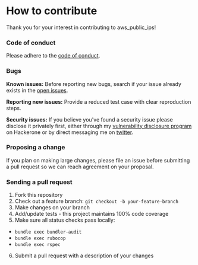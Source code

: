 # How to contribute

Thank you for your interest in contributing to aws_public_ips!

### Code of conduct

Please adhere to the [code of conduct](https://github.com/arkadiyt/aws_public_ips/blob/master/CODE_OF_CONDUCT.md).

### Bugs

**Known issues:** Before reporting new bugs, search if your issue already exists in the [open issues](https://github.com/arkadiyt/aws_public_ips/issues).

**Reporting new issues:** Provide a reduced test case with clear reproduction steps.

**Security issues:** If you believe you've found a security issue please disclose it privately first, either through my [vulnerability disclosure program](https://hackerone.com/arkadiyt-projects) on Hackerone or by direct messaging me on [twitter](https://twitter.com/arkadiyt).

### Proposing a change

If you plan on making large changes, please file an issue before submitting a pull request so we can reach agreement on your proposal.

### Sending a pull request

1. Fork this repository
2. Check out a feature branch: `git checkout -b your-feature-branch`
3. Make changes on your branch
4. Add/update tests - this project maintains 100% code coverage
5. Make sure all status checks pass locally:
  - `bundle exec bundler-audit`
  - `bundle exec rubocop`
  - `bundle exec rspec`
6. Submit a pull request with a description of your changes
